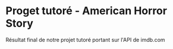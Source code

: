 # Proget tutoré - American Horror Story
Résultat final de notre projet tutoré portant sur l'API de imdb.com
